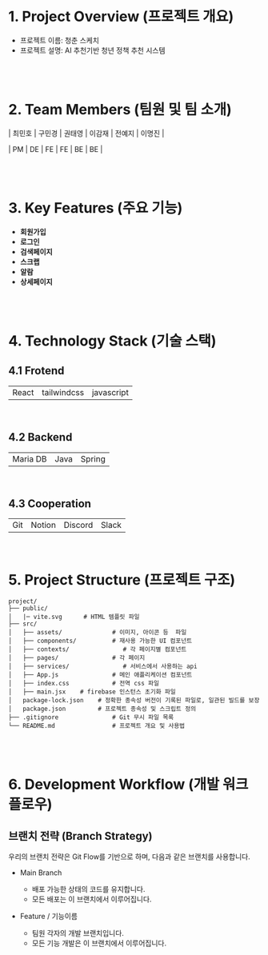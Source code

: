 <br/>
<br/>

# 1. Project Overview (프로젝트 개요)
- 프로젝트 이름: 청춘 스케치
- 프로젝트 설명: AI 추천기반 청년 정책 추천 시스템 

<br/>
<br/>

# 2. Team Members (팀원 및 팀 소개)
| 최민호 | 구민경 | 권태영 | 이감재 | 전예지 | 이명진 |

| PM | DE | FE | FE | BE | BE |

<br/>
<br/>

# 3. Key Features (주요 기능)
- **회원가입**
- **로그인**
- **검색페이지**
- **스크랩**
- **알람**
- **상세페이지**

<br/>
<br/>


# 4. Technology Stack (기술 스택)

## 4.1 Frotend
|  |  |  |
|-----------------|-----------------|-----------------|
| React    | tailwindcss   | javascript   | 

<br/>


## 4.2 Backend
|  |  |  |
|-----------------|-----------------|-----------------|
| Maria DB | Java | Spring | 
<br/>

## 4.3 Cooperation
|  |  |  |  |  
|-----------------|-----------------|-----------------|-----------------|
| Git  | Notion | Discord | Slack |

<br/>

# 5. Project Structure (프로젝트 구조)
```plaintext
project/
├── public/
│   |─ vite.svg      # HTML 템플릿 파일
├── src/
│   ├── assets/              # 이미지, 아이콘 등  파일
│   ├── components/          # 재사용 가능한 UI 컴포넌트
│   ├── contexts/               # 각 페이지별 컴포넌트
│   ├── pages/               # 각 페이지
│   ├── services/               # 서비스에서 사용하는 api
│   ├── App.js               # 메인 애플리케이션 컴포넌트
│   ├── index.css            # 전역 css 파일
│   ├── main.jsx    # firebase 인스턴스 초기화 파일
│   package-lock.json    # 정확한 종속성 버전이 기록된 파일로, 일관된 빌드를 보장
│   package.json         # 프로젝트 종속성 및 스크립트 정의
├── .gitignore               # Git 무시 파일 목록
└── README.md                # 프로젝트 개요 및 사용법
```

<br/>
<br/>

# 6. Development Workflow (개발 워크플로우)
## 브랜치 전략 (Branch Strategy)
우리의 브랜치 전략은 Git Flow를 기반으로 하며, 다음과 같은 브랜치를 사용합니다.

- Main Branch
  - 배포 가능한 상태의 코드를 유지합니다.
  - 모든 배포는 이 브랜치에서 이루어집니다.
  
- Feature / 기능이름
  - 팀원 각자의 개발 브랜치입니다.
  - 모든 기능 개발은 이 브랜치에서 이루어집니다.

<br/>
<br/>

